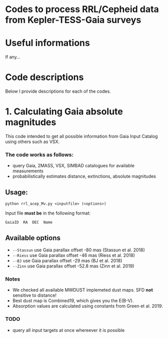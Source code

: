 # Codes to process RRL/Cepheid data from Kepler-TESS-Gaia surveys

# Useful informations

If any...

# Code descriptions

Below I provide descriptions for each of the codes.

# 1. Calculating Gaia absolute magnitudes

This code intended to get all possible information from Gaia Input Catalog using others such as VSX.

### The code works as follows:
- query Gaia, 2MASS, VSX, SIMBAD catalogues for available measurements
- probabilistically estimates distance, extinctions, absolute magnitudes

## Usage:
```
python rrl_acep_Mv.py <inputfile> (<options>)
```
Input file __must be__ in the following format:
```
GaiaID  RA  DEC  Name
```

## Available options
 - `--Stassun` use Gaia parallax offset -80   mas (Stassun et al. 2018)
 - `--Riess`   use Gaia parallax offset -46   mas (Riess et al. 2018)
 - `--BJ`      use Gaia parallax offset -29   mas (BJ et al. 2018)
 - `--Zinn`    use Gaia parallax offset -52.8 mas (Zinn et al. 2019)
 
### Notes
 
 - We checked all available MWDUST implemeted dust maps. SFD __not__ sensitive to distance!
 - Best dust map is Combined19, which gives you the E(B-V).
 - Absorption values are calculated using constants from Green et al. 2019.
 
### TODO
 - query all input targets at once whereever it is possible
 
 
